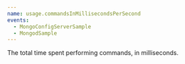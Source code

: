```yaml
---
name: usage.commandsInMillisecondsPerSecond
events:
  - MongoConfigServerSample
  - MongodSample
---
```


The total time spent performing commands, in milliseconds.